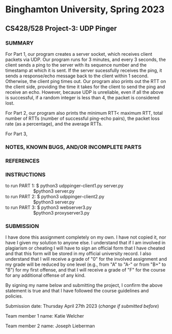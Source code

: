 # Binghamton University, Spring 2023

## CS428/528 Project-3: UDP Pinger

### SUMMARY

For Part 1, our program creates a server socket, which receives client packets via UDP. Our program runs for 3 minutes, and every 3 seconds, the client sends a ping to the server with its sequence number and the timestamp at which it is sent. If the server sucessfully receives the ping, it sends a response/echo message back to the client within 1 second. Otherwise, the client ping times out. Our program also prints out the RTT on the client side, providing the time it takes for the client to send the ping and receive an echo. However, because UDP is unreliable, even if all the above is successful, if a random integer is less than 4, the packet is considered lost.

For Part 2, our program also prints the minimum RTT< maximum RTT, total number of RTTs (number of successful ping-echo pairs), the packet loss rate (as a percentage), and the average RTTs.

For Part 3, 

### NOTES, KNOWN BUGS, AND/OR INCOMPLETE PARTS

[Add any notes you have here and/or any parts of the project you were not able to complete]: #

### REFERENCES


### INSTRUCTIONS

to run PART 1: $ python3 udppinger-client1.py server.py <br />
&nbsp; &nbsp; &nbsp; &nbsp; &nbsp; &nbsp; &nbsp; &nbsp; &nbsp; &nbsp; &nbsp; $python3 server.py <br />
to run PART 2: $ python3 udppinger-client2.py <br />
&nbsp; &nbsp; &nbsp; &nbsp; &nbsp; &nbsp; &nbsp; &nbsp; &nbsp; &nbsp; &nbsp; $python3 server.py <br />
to run PART 3: $ python3 webserver3.py <br />
&nbsp; &nbsp; &nbsp; &nbsp; &nbsp; &nbsp; &nbsp; &nbsp; &nbsp; &nbsp; &nbsp; $python3 proxyserver3.py <br />

### SUBMISSION

I have done this assignment completely on my own. I have not copied it, nor have I given my solution to anyone else. I understand that if I am involved in plagiarism or cheating I will have to sign an official form that I have cheated and that this form will be stored in my official university record. I also understand that I will receive a grade of "0" for the involved assignment and my grade will be reduced by one level (e.g., from "A" to "A-" or from "B+" to "B") for my first offense, and that I will receive a grade of "F" for the course for any additional offense of any kind.

By signing my name below and submitting the project, I confirm the above statement is true and that I have followed the course guidelines and policies.

Submission date: Thursday April 27th 2023 (*change if submitted before*)

Team member 1 name: Katie Welcher

Team member 2 name: Joseph Lieberman
